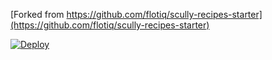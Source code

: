 [Forked from https://github.com/flotiq/scully-recipes-starter](https://github.com/flotiq/scully-recipes-starter)

[![Deploy](https://www.netlify.com/img/deploy/button.svg)](https://app.netlify.com/start/deploy?repository=https://github.com/CiotkaCierpienia/rodzinne-przepis)
